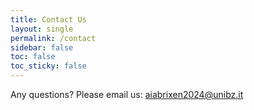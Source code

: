 ```yaml
---
title: Contact Us
layout: single
permalink: /contact
sidebar: false
toc: false
toc_sticky: false
---
```


Any questions? Please email us: [aiabrixen2024@unibz.it](mailto:aiabrixen2024@unibz.it)
